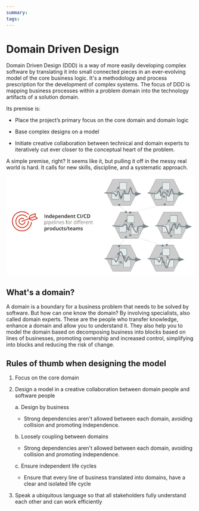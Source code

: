 ```yaml
---
summary:
tags:
---
```


# Domain Driven Design

Domain Driven Design (DDD) is a way of more easily developing complex software by translating it into small connected pieces in an ever-evolving model of the core business logic. It's a methodology and process prescription for the development of complex systems. The focus of DDD is mapping business processes within a problem domain into the technology artifacts of a solution domain.

Its premise is:

* Place the project’s primary focus on the core domain and domain logic

* Base complex designs on a model

* Initiate creative collaboration between technical and domain experts to iteratively cut ever closer to the conceptual heart of the problem.

A simple premise, right? It seems like it, but pulling it off in the messy real world is hard. It calls for new skills, discipline, and a systematic approach.

![](images/outsystems_domain_driven_architecture_9.png?width=750)

## What's a domain?

A domain is a boundary for a business problem that needs to be solved by software. But how can one know the domain? By involving specialists, also called domain experts. These are the people who transfer knowledge, enhance a domain and allow you to understand it. They also help you to model the domain based on decomposing business into blocks based on lines of businesses, promoting ownership and increased control, simplifying into blocks and reducing the risk of change.

## Rules of thumb when designing the model

1. Focus on the core domain

2. Design a model in a creative collaboration between domain people and software people

    a. Design by business

    - Strong dependencies aren't allowed between each domain, avoiding collision and promoting independence.

    b. Loosely coupling between domains

    - Strong dependencies aren't allowed between each domain, avoiding collision and promoting independence.

    c. Ensure independent life cycles

    - Ensure that every line of business translated into domains, have a clear and isolated life cycle 


3. Speak a ubiquitous language so that all stakeholders fully understand each other and can work efficiently
